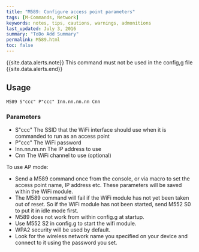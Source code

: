 ```yaml
---
title: "M589: Configure access point parameters" 
tags: [M-Commands, Network]
keywords: notes, tips, cautions, warnings, admonitions
last_updated: July 3, 2016
summary: "ToDo Add Summary"
permalink: M589.html
toc: false
---
```



{{site.data.alerts.note}}
This command must not be used in the config,g file
{{site.data.alerts.end}}


## Usage ##
```
M589 S"ccc" P"ccc" Inn.nn.nn.nn Cnn
```

### Parameters ###

+ S"ccc" The SSID that the WiFi interface should use when it is commanded to run as an access point
+ P"ccc" The WiFi password
+ Inn.nn.nn.nn The IP address to use
+ Cnn The WiFi channel to use (optional)

To use AP mode:

+ Send a M589 command once from the console, or via macro to set the access point name, IP address etc. These parameters will be saved within the WiFi module.
+ The M589 command will fail if the WiFi module has not yet been taken out of reset. So if the WiFi module has not been started, send M552 S0 to put it in idle mode first.
+ M589 does not work from within config.g at startup.
+ Use M552 S2 in config.g to start the wifi module.
+ WPA2 security will be used by default.
+ Look for the wireless network name you specified on your device and connect to it using the password you set.
